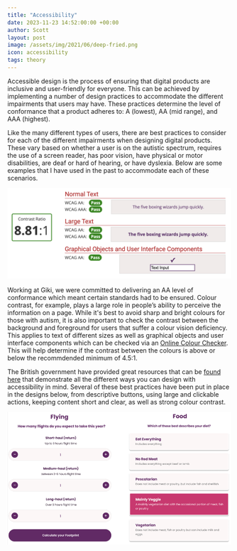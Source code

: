 ```yaml
---
title: "Accessibility"
date: 2023-11-23 14:52:00:00 +00:00
author: Scott
layout: post
image: /assets/img/2021/06/deep-fried.png
icon: accessibility
tags: theory
---
```


Accessible design is the process of ensuring that digital products are inclusive and user-friendly for everyone. This can be achieved by implementing a number of design practices to accommodate the different impairments that users may have. These practices determine the level of conformance that a product adheres to: A (lowest), AA (mid range), and AAA (highest).

Like the many different types of users, there are best practices to consider for each of the different impairments when designing digital products. These vary based on whether a user is on the autistic spectrum, requires the use of a screen reader, has poor vision, have physical or motor disabilities, are deaf or hard of hearing, or have dyslexia. Below are some examples that I have used in the past to accommodate each of these scenarios. 

<img src="/assets/img/colourcontrast.png" class="gif"/>

Working at Giki, we were committed to delivering an AA level of conformance which meant certain standards had to be ensured. Colour contrast, for example, plays a large role in people’s ability to perceive the information on a page. While it's best to avoid sharp and bright colours for those with autism, it is also important to check the contrast between the background and foreground for users that suffer a colour vision deficiency. This applies to text of different sizes as well as graphical objects and user interface components which can be checked via an [Online Colour Checker](https://colourcontrast.cc/). This will help determine if the contrast between the colours is above or below the recommdended minimum of 4.5:1.

The British government have provided great resources that can be [found here](https://accessibility.blog.gov.uk/2016/09/02/dos-and-donts-on-designing-for-accessibility/) that demonstrate all the different ways you can design with accessibility in mind. Several of these best practices have been put in place in the designs below, from descriptive buttons, using large and clickable actions, keeping content short and clear, as well as strong colour contrast.

<img src="/assets/img/components.png" class="gif"/>